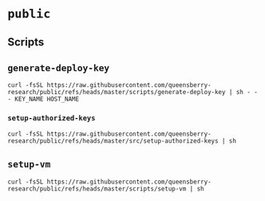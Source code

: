 # `public`

## Scripts

## `generate-deploy-key`

```console
curl -fsSL https://raw.githubusercontent.com/queensberry-research/public/refs/heads/master/scripts/generate-deploy-key | sh - -- KEY_NAME HOST_NAME
```

### `setup-authorized-keys`

```console
curl -fsSL https://raw.githubusercontent.com/queensberry-research/public/refs/heads/master/src/setup-authorized-keys | sh
```

## `setup-vm`

```console
curl -fsSL https://raw.githubusercontent.com/queensberry-research/public/refs/heads/master/scripts/setup-vm | sh
```
